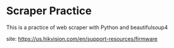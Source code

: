 # Scraper Practice

This is a practice of web scraper with Python and beautifulsoup4

site: https://us.hikvision.com/en/support-resources/firmware